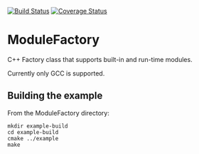 [![Build Status](https://travis-ci.org/kazemakase/ModuleFactory.svg?branch=master)](https://travis-ci.org/kazemakase/ModuleFactory)
[![Coverage Status](https://coveralls.io/repos/kazemakase/ModuleFactory/badge.png?branch=master)](https://coveralls.io/r/kazemakase/ModuleFactory?branch=master)

ModuleFactory
=============

C++ Factory class that supports built-in and run-time modules.

Currently only GCC is supported.

Building the example
--------------------
From the ModuleFactory directory:

    mkdir example-build
    cd example-build
    cmake ../example
    make
